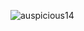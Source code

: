 <p><img align="left" src="https://github.readme-stats.vercel.app/api/top-langs?username=Auspicious14&show_icons=true&locale=en&layout=compact" alt="auspicious14"/></p>
